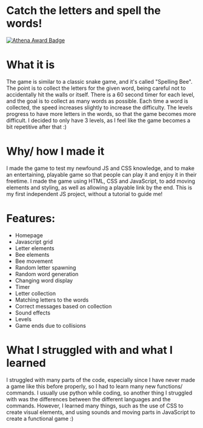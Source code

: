 # Catch the letters and spell the words!

[![Athena Award Badge](https://img.shields.io/endpoint?url=https%3A%2F%2Faward.athena.hackclub.com%2Fapi%2Fbadge)](https://award.athena.hackclub.com?utm_source=readme)

# What it is
The game is similar to a classic snake game, and it's called "Spelling Bee". The point is to collect the letters for the given word, being careful not to accidentally hit the walls or itself. There is a 60 second timer for each level, and the goal is to collect as many words as possible. Each time a word is collected, the speed increases slightly to increase the difficulty. The levels progress to have more letters in the words, so that the game becomes more difficult. I decided to only have 3 levels, as I feel like the game becomes a bit repetitive after that :)

# Why/ how I made it
I made the game to test my newfound JS and CSS knowledge, and to make an entertaining, playable game so that people can play it and enjoy it in their freetime. I made the game using HTML, CSS and JavaScript, to add moving elements and styling, as well as allowing a playable link by the end. This is my first independent JS project, without a tutorial to guide me! 

# Features:
- Homepage
- Javascript grid
- Letter elements
- Bee elements
- Bee movement
- Random letter spawning
- Random word generation
- Changing word display
- Timer
- Letter collection
- Matching letters to the words
- Correct messages based on collection
- Sound effects
- Levels
- Game ends due to collisions

# What I struggled with and what I learned

I struggled with many parts of the code, especially since I have never made a game like this before properly, so I had to learn many new functions/ commands. I usually use python while coding, so another thing I struggled with was the differences between the different languages and the commands. However, I learned many things, such as the use of CSS to create visual elements, and using sounds and moving parts in JavaScript to create a functional game :)